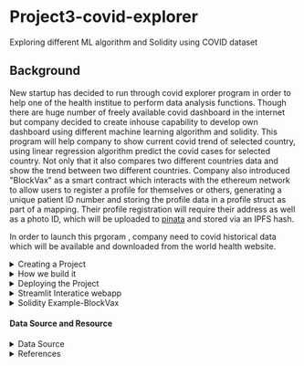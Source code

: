 # Project3-covid-explorer
Exploring different ML algorithm and Solidity using COVID dataset
## Background
New startup has decided to run through covid explorer program in order to help one of the health institue to perform data analysis functions. Though there are huge number of freely available covid dashboard in the internet but company decided to create inhouse capability to develop own dashboard using different machine learning algorithm and solidity.  This program will help company to show current covid trend of selected country, using linear regression algorithm predict the covid cases for selected country. Not only that it also compares two different countries data and show the trend between two different countries. Company also introduced "BlockVax" as a smart contract which interacts with the ethereum network to allow users to register a profile for themselves or others, generating a unique patient ID number and storing the profile data in a profile struct as part of a mapping. Their profile registration will require their address as well as a photo ID, which will be uploaded to [pinata](https://pinata.cloud/) and stored via an IPFS hash.

In order to launch this prgoram , company need to covid historical data which will be available and downloaded from the world health website.

<details>
<summary>Creating a Project</summary>
<p>Detail informaion about project and Team Members</p>

### Details about Project 
This Projec was divided into four parts:
1. Data cleaning and data analysis Part
2. Ceating Dashboard using Python code and machine algorithm to plot different graphs using streamlit
3. Chatboat to communnnicate with the Public for covid related queries.
4. Solidity patient contract to verify whether patient has been vaccinated or not.
This will include:
           * Restriction of provider function use to only providers registered in the contract
           * The vaccine name having to match our stored vaccine names
           * Only valid patient IDs
           * Only registered/valid patient addresses can be inputted

           
### Team Members

* Purvi Doshi

* Antonio Aguilar

* Paulina Filippidis

* Harrison Marcus Clark

* Khushboo Bhatnagar
           
</details>
<details>

<summary>How we build it</summary>
<p>
           
### Build Instruction

1. Based on owid-covid-data.csv file, data has cleaned and removed all the null values.
2. To develop interaticeve webdashboard, different machine learning algorithm was considered and finally team decide to work on *Linear Regreassion* and *Timeseries Analysis*
3. *Correlation Explorer* webpage was another way to represent corelation between few selected columns of the csv file.
4. As per the commoan definition of Linear Regression which is a statistical method for modelling relationship between a dependent variable with a given set of independent variables. From owid-covid-data.csv file team used total_cases as depedent variable and compare with all 50 independent variables. In short, Simple Linear regression method used to show the prediction of total covid cases for selected country.
5. TimeSeries Analysis is comparing data between two countries and displaying graphs for daily new cases and people fully vaccinated in both countries.
6. BlockVax is a smart contract which interacts with the ethereum network to allow users to register a profile for themselves or others, generating a unique patient ID number and storing the profile data in a profile struct as part of a mapping. Their profile registration will require their address as well as a photo ID, which will be uploaded to [pinata](https://pinata.cloud/) and stored via an IPFS hash.
7. Once a profile has been created, registered vaccine providers are able to update vaccine data of vaccinated patients by using the patient's address and ID number and photo URI as part of our token JSON scehma shown below.
8. This function will then mint a non-fungible token using the patient's address and ID number and set the token URI, as well as update the patient's profile with the vaccine data.
9. Modifier's were created to restrsict function access and to ensure only the right data can be inputted, since this contract interacts with a blockchain and hence immutable, we do not want to waste gas fees on data errors or accidentally input incorrect data.
10. Finally, our last function allows the user to search for a patient ID and check if they've been vaccinated
           

### Development Instruction

* pip install streamlit
* pip install altair

### Technology Used

* Python
* Streamlit
* Altair to display graph using streamlit
* Solidity
* Chatboat
* Metamask
* pinata

</p>
</details>

<details>
<summary>Deploying the Project</summary>
<p>
           
### How to run from local machine
To run this application on local gitbash environment, go to the gitbash terminal where streamlit is installed and run the following command on command line:                   __*streamlit run finalmain.py*__
                      
### Steps on How to deploy project in Heroku - Free App

1. Before deploy your app to Heroku, you need to initialize a local Git repository and commit your application code to it. 
The following example demonstrates initializing a Git repository for an app that lives in the finalapp directory:
  
                      $ cd covid-explorer
                      $ git init 
                      $ git add. 
                      $ git commit 
2. Create a Heroku Account [Here](https://signup.heroku.com/) In general, using Heroku is free but in order to get more features like application metrics or free SSL you'll have to pay.
3. Now that you have an account you will have to [download Heroku's Command Line Interface](https://devcenter.heroku.com/articles/getting-started-with-python#set-up).
4. Login to Heroku
![img](Images/heroku_login.PNG)
5. Finally, you can deploy your application to heroku by running *heroku create* in your gitbash commandline to create an Heroku instance.

           1. Type heroku create covid-explorer
           2. Push the code using git repo commands
           
                      $ git add . 
                      $ git commit -m "Final code" 
                      $ git push heroku main 
                      
6. You can check if the application was deployed successfully using heroku ps:scale web=1. 
7. Finally, the application can be opened with heroku open. This will open the app using your default browser.
</p>
 </details>
 <details>
           
  
  
#### Project Images

<summary>Streamlit Interatice webapp</summary>
 <p>
         
#### First Web Page   
![img](Images/first_page1.PNG)     

#### Second Web Page
![img](Images/second_page.PNG)

#### Third Web Page
![img](Images/third_page.PNG)

#### Fourth Web Page
![img](Images/fourth_page.PNG)

</p>
</details>
<details>
<summary>Solidity Example-BlockVax</summary>
<p>
            
 Mapping Struct          | Register Patient Func      | JSON Token Schema                        
  -----------------------|----------------------------|-----------------------
  ![img](Images/image1.png)      | ![img](Images/image2.png) | ![img](Images/image3.png)
  
 Register Provider Func          | Global Variables   | Modifiers                         
  -----------------------|----------------------------|-----------------------
  ![img](Images/image4.png)      | ![img](Images/image5.png) | ![img](Images/image6.png)
  
 
</p>
</details>

#### Data Source and Resource

<details>
<summary>Data Source</summary>
<p>
1. https://github.com/owid/covid-19-data <br>
2. https://ourworldindata.org/covid-vaccinations
</p>
</details>
<details>
<summary>References</summary>
<p>
 1. https://discuss.streamlit.io/ <br>
 2. https://streamlit.io/gallery?type=apps&category=geography-society<br>
 3. https://www.youtube.com/watch?v=k-d27B5hnqc <br>
 4. https://github.com/E-Health/vac-chain/blob/develop/contracts/Encounter.sol <br>
 5. https://app.chatbot.com/dashboard/608903c2be6c8d0007f958a1 <br>
 6. https://www.health.gov.au/initiatives-and-programs/covid-19-vaccines/getting-vaccinated-for-covid-19/when-will-i-get-a-covid-19-vaccine <br>
 7. https://www.coronavirus.vic.gov.au/book-your-vaccine-appointment#where-you-can-receive-a-covid-19-vaccine <br>
 </p>

</details>

